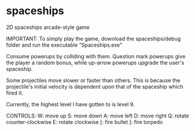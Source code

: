 # spaceships
2D spaceships arcade-style game

IMPORTANT:
To simply play the game, download the spaceships/debug folder and run the executable "Spaceships.exe"

Consume powerups by colliding with them. Question mark powerups give the player a random bonus, while up-arrow powerups upgrade the user's spaceship.

Some projectiles move slower or faster than others. This is because the projectile's initial velocity is dependent upon that of the spaceship which fired it.

Currently, the highest level I have gotten to is level 9.

CONTROLS:
W: move up
S: move down
A: move left
D: move right
Q: rotate counter-clockwise
E: rotate clockwise
[: fire bullet
]: fire torpedo



